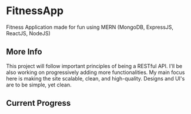 # FitnessApp
Fitness Application made for fun using MERN (MongoDB, ExpressJS, ReactJS, NodeJS)
## More Info
This project will follow important principles of being a RESTful API. I'll be also working on progressively adding more functionalities. My main focus here is making the site scalable, clean, and high-quality. Designs and UI's are to be simple, yet clean.
## Current Progress
